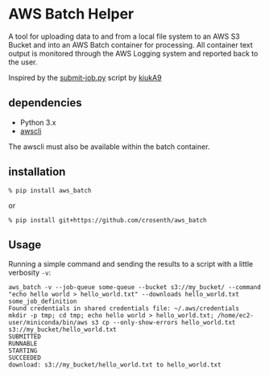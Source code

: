 # AWS Batch Helper

A tool for uploading data to and from a local file system to an AWS S3 Bucket 
and into an AWS Batch container for processing.  All container text output
is monitored through the AWS Logging system and reported back to the user.

Inspired by the [submit-job.py](https://github.com/awslabs/aws-batch-helpers/blob/master/gpu-example/submit-job.py)
script by [kiukA9](https://github.com/kiukA9)

## dependencies

* Python 3.x
* [awscli](https://aws.amazon.com/cli/)

The awscli must also be available within the batch container.

## installation

```
% pip install aws_batch
```

or

```
% pip install git+https://github.com/crosenth/aws_batch
```

## Usage

Running a simple command and sending the results to a script with a little verbosity `-v`:

```
aws_batch -v --job-queue some-queue --bucket s3://my_bucket/ --command "echo hello world > hello_world.txt" --downloads hello_world.txt some_job_definition
Found credentials in shared credentials file: ~/.aws/credentials
mkdir -p tmp; cd tmp; echo hello world > hello_world.txt; /home/ec2-user/miniconda/bin/aws s3 cp --only-show-errors hello_world.txt s3://my_bucket/hello_world.txt
SUBMITTED
RUNNABLE
STARTING
SUCCEEDED
download: s3://my_bucket/hello_world.txt to hello_world.txt
```
